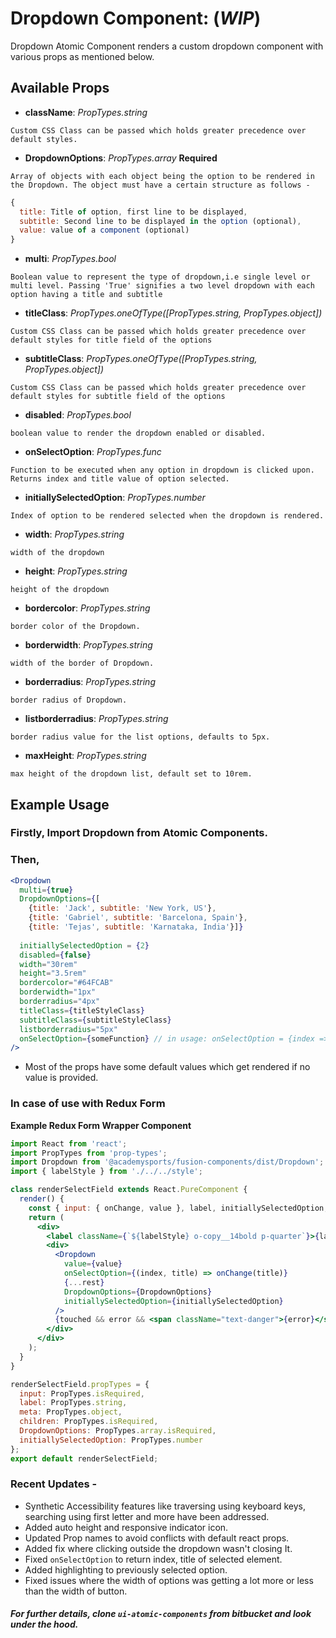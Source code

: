 # Dropdown Component: (**_WIP_**)

Dropdown Atomic Component renders a custom dropdown component with various props as mentioned below.

## Available Props

* **className**: *PropTypes.string* 

```Custom CSS Class can be passed which holds greater precedence over default styles.```

* **DropdownOptions**: *PropTypes.array* **Required**

```Array of objects with each object being the option to be rendered in the Dropdown. The object must have a certain structure as follows - ```

``` jsx
{
  title: Title of option, first line to be displayed,
  subtitle: Second line to be displayed in the option (optional),
  value: value of a component (optional)
}
```

* **multi**: *PropTypes.bool*

```Boolean value to represent the type of dropdown,i.e single level or multi level. Passing 'True' signifies a two level dropdown with each option having a title and subtitle```

* **titleClass**: *PropTypes.oneOfType([PropTypes.string, PropTypes.object])* 

```Custom CSS Class can be passed which holds greater precedence over default styles for title field of the options```

* **subtitleClass**: *PropTypes.oneOfType([PropTypes.string, PropTypes.object])*

```Custom CSS Class can be passed which holds greater precedence over default styles for subtitle field of the options```

* **disabled**: *PropTypes.bool*

```boolean value to render the dropdown enabled or disabled.```

* **onSelectOption**: *PropTypes.func*

```Function to be executed when any option in dropdown is clicked upon. Returns index and title value of option selected. ```

* **initiallySelectedOption**: *PropTypes.number*

```Index of option to be rendered selected when the dropdown is rendered.```

* **width**: *PropTypes.string*

```width of the dropdown```

* **height**: *PropTypes.string*

```height of the dropdown```

* **bordercolor**: *PropTypes.string*

```border color of the Dropdown.```

* **borderwidth**: *PropTypes.string*

```width of the border of Dropdown.```

* **borderradius**: *PropTypes.string* 

```border radius of Dropdown.```

* **listborderradius**: *PropTypes.string*

```border radius value for the list options, defaults to 5px.```

* **maxHeight**: *PropTypes.string*

```max height of the dropdown list, default set to 10rem.```

## Example Usage

### Firstly, Import Dropdown from Atomic Components.

### Then,

``` jsx
<Dropdown 
  multi={true}
  DropdownOptions={[
    {title: 'Jack', subtitle: 'New York, US'},
    {title: 'Gabriel', subtitle: 'Barcelona, Spain'},
    {title: 'Tejas', subtitle: 'Karnataka, India'}]}
  
  initiallySelectedOption = {2}
  disabled={false} 
  width="30rem" 
  height="3.5rem" 
  bordercolor="#64FCAB" 
  borderwidth="1px" 
  borderradius="4px" 
  titleClass={titleStyleClass}
  subtitleClass={subtitleStyleClass}
  listborderradius="5px"
  onSelectOption={someFunction} // in usage: onSelectOption = {index => someFunction(index)} i.e returns index of option selected. 
/>
```

* Most of the props have some default values which get rendered if no value is provided. 

### In case of use with Redux Form

**Example Redux Form Wrapper Component**

```jsx
import React from 'react';
import PropTypes from 'prop-types';
import Dropdown from '@academysports/fusion-components/dist/Dropdown';
import { labelStyle } from './../../style';

class renderSelectField extends React.PureComponent {
  render() {
    const { input: { onChange, value }, label, initiallySelectedOption, DropdownOptions, meta: { touched, error }, ...rest } = this.props;
    return (
      <div>
        <label className={`${labelStyle} o-copy__14bold p-quarter`}>{label}</label>
        <div>
          <Dropdown
            value={value}
            onSelectOption={(index, title) => onChange(title)}
            {...rest}
            DropdownOptions={DropdownOptions}
            initiallySelectedOption={initiallySelectedOption}
          />
          {touched && error && <span className="text-danger">{error}</span>}
        </div>
      </div>
    );
  }
}

renderSelectField.propTypes = {
  input: PropTypes.isRequired,
  label: PropTypes.string,
  meta: PropTypes.object,
  children: PropTypes.isRequired,
  DropdownOptions: PropTypes.array.isRequired,
  initiallySelectedOption: PropTypes.number
};
export default renderSelectField; 
```
### Recent Updates -
* Synthetic Accessibility features like traversing using keyboard keys, searching using first letter and more have been addressed.
* Added auto height and responsive indicator icon.
* Updated Prop names to avoid conflicts with default react props.
* Added fix where clicking outside the dropdown wasn't closing It. 
* Fixed ```onSelectOption``` to return index, title of selected element.
* Added highlighting to previously selected option.
* Fixed issues where the width of options was getting a lot more or less than the width of button.

##### For further details, clone ```ui-atomic-components``` from bitbucket and look under the hood. 